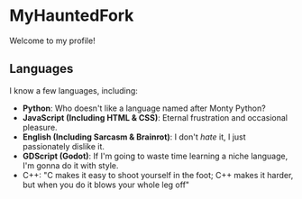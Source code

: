 # **MyHauntedFork**
Welcome to my profile!

## **Languages**
I know a few languages, including:
- **Python**: Who doesn't like a language named after Monty Python?
- **JavaScript (Including HTML & CSS)**:  Eternal frustration and occasional pleasure.
- **English (Including Sarcasm & Brainrot)**: I don't *hate* it, I just passionately dislike it.
- **GDScript (Godot)**:  If I'm going to waste time learning a niche language, I'm gonna do it with style.
- C++: "C makes it easy to shoot yourself in the foot; C++ makes it harder, but when you do it blows your whole leg off"
